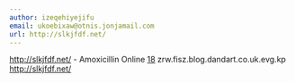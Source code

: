 ```yaml
---
author: izeqehiyejifu
email: ukoebixaw@otnis.jonjamail.com
url: http://slkjfdf.net/
---
```


http://slkjfdf.net/ - Amoxicillin Online <a href="http://slkjfdf.net/">18</a> zrw.fisz.blog.dandart.co.uk.evg.kp http://slkjfdf.net/
